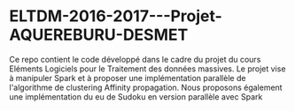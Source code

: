 # ELTDM-2016-2017---Projet-AQUEREBURU-DESMET
Ce repo contient le code développé dans le cadre du projet du cours Eléments Logiciels pour le Traitement des données massives. Le projet vise à manipuler Spark et à proposer une implémentation parallèle de l'algorithme de clustering Affinity propagation.
Nous proposons également une implémentation du eu de Sudoku en version parallèle avec Spark
